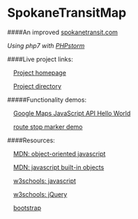 # SpokaneTransitMap
####An improved [spokanetransit.com](https://www.spokanetransit.com/)

_Using php7 with [PHPstorm](https://www.jetbrains.com/student/)_

####Live project links:

&emsp;[Project homepage](http://timothy-b.com/SpokaneTransitMap/src/Views/home.php)

&emsp;[Project directory](http://timothy-b.com/SpokaneTransitMap/)

#####Functionality demos:

&emsp;[Google Maps JavaScript API Hello World](http://timothy-b.com/SpokaneTransitMap/src/Controllers/Testing/Google_Maps_JS_API_Test.php)

&emsp;[route stop marker demo](http://timothy-b.com/SpokaneTransitMap/src/Controllers/Testing/GMaps_Map_display_stops_on_routes.php)


####Resources:

&emsp;[MDN: object-oriented javascript](https://developer.mozilla.org/en-US/docs/Web/JavaScript/Introduction_to_Object-Oriented_JavaScript)

&emsp;[MDN: javascript built-in objects](https://developer.mozilla.org/en-US/docs/Web/JavaScript/Reference/Global_Objects)

&emsp;[w3schools: javascript](http://www.w3schools.com/js/)

&emsp;[w3schools: jQuery](http://www.w3schools.com/jquery/)

&emsp;[bootstrap](https://getbootstrap.com/css/)
